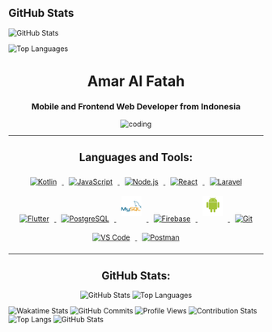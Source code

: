 ## GitHub Stats

![GitHub Stats](https://github-readme-stats.vercel.app/api?username=amaralfatah&show_icons=true&theme=radical)

![Top Languages](https://github-readme-stats.vercel.app/api/top-langs?username=amaralfatah&layout=compact&theme=radical)

<h1 align="center">Amar Al Fatah</h1>
<h3 align="center">Mobile and Frontend Web Developer from Indonesia</h3>

<p align="center">
  <img src="https://media.tenor.com/0Dns0WCL0O4AAAAC/cyber.gif" alt="coding" width="500" height="300">
</p>

---

<h2 align="center">Languages and Tools:</h2>

<p align="center">
  <!-- Languages -->
  <a href="https://kotlinlang.org" target="_blank" rel="noreferrer">
    <img src="https://www.vectorlogo.zone/logos/kotlinlang/kotlinlang-icon.svg" alt="Kotlin" height="40" style="margin: 10px;" />
  </a>
  <a href="https://www.javascript.com" target="_blank" rel="noreferrer">
    <img src="https://upload.wikimedia.org/wikipedia/commons/thumb/6/6a/JavaScript-logo.png/768px-JavaScript-logo.png" alt="JavaScript" height="40" style="margin: 10px;" />
  </a>

  <!-- Frameworks and Libraries -->
  <a href="https://nodejs.org/en" target="_blank" rel="noreferrer">
    <img src="https://seeklogo.com/images/N/nodejs-logo-FBE122E377-seeklogo.com.png" alt="Node.js" height="40" style="margin: 10px;" />
  </a>
  <a href="https://react.dev/" target="_blank" rel="noreferrer">
    <img src="https://upload.wikimedia.org/wikipedia/commons/thumb/a/a7/React-icon.svg/2300px-React-icon.svg.png" alt="React" height="40" style="margin: 10px;" />
  </a>
  <a href="https://laravel.com/" target="_blank" rel="noreferrer">
    <img src="https://upload.wikimedia.org/wikipedia/commons/thumb/9/9a/Laravel.svg/1969px-Laravel.svg.png" alt="Laravel" height="40" style="margin: 10px;" />
  </a>
  <a href="https://flutter.dev/" target="_blank" rel="noreferrer">
    <img src="https://w7.pngwing.com/pngs/537/866/png-transparent-flutter-hd-logo.png" alt="Flutter" height="40" style="margin: 10px;" />
  </a>

  <!-- Databases -->
  <a href="https://www.postgresql.org/" target="_blank" rel="noreferrer">
    <img src="https://upload.wikimedia.org/wikipedia/commons/thumb/2/29/Postgresql_elephant.svg/1200px-Postgresql_elephant.svg.png" alt="PostgreSQL" height="40" style="margin: 10px;" />
  </a>
  <a href="https://www.mysql.com/" target="_blank" rel="noreferrer">
    <img src="https://raw.githubusercontent.com/devicons/devicon/master/icons/mysql/mysql-original-wordmark.svg" alt="MySQL" height="40" style="margin: 10px;" />
  </a>
  <a href="https://firebase.google.com/" target="_blank" rel="noreferrer">
    <img src="https://www.vectorlogo.zone/logos/firebase/firebase-icon.svg" alt="Firebase" height="40" style="margin: 10px;" />
  </a>

  <!-- Tools -->
  <a href="https://developer.android.com" target="_blank" rel="noreferrer">
    <img src="https://raw.githubusercontent.com/devicons/devicon/master/icons/android/android-original-wordmark.svg" alt="Android" height="40" style="margin: 10px;" />
  </a>
  <a href="https://git-scm.com/" target="_blank" rel="noreferrer">
    <img src="https://www.vectorlogo.zone/logos/git-scm/git-scm-icon.svg" alt="Git" height="40" style="margin: 10px;" />
  </a>
  <a href="https://code.visualstudio.com" target="_blank" rel="noreferrer">
    <img src="https://www.svgrepo.com/show/452129/vs-code.svg" alt="VS Code" height="40" style="margin: 10px;" />
  </a>
  <a href="https://www.postman.com/" target="_blank" rel="noreferrer">
    <img src="https://seeklogo.com/images/P/postman-logo-0087CA0D15-seeklogo.com.png" alt="Postman" height="40" style="margin: 10px;" />
  </a>
</p>

---

<h2 align="center">GitHub Stats:</h2>

<p align="center">
  <img src="https://github-readme-stats.vercel.app/api?username=amaralfatah&show_icons=true&theme=radical" alt="GitHub Stats" />
  <img src="https://github-readme-stats.vercel.app/api/top-langs?username=amaralfatah&show_icons=true&locale=en&layout=compact&theme=radical" alt="Top Languages" />

  ![Wakatime Stats](https://github-readme-stats.vercel.app/api/wakatime?username=amaralfatah)
![GitHub Commits](https://github-readme-streak-stats.herokuapp.com/?user=amaralfatah&theme=radical)
![Profile Views](https://komarev.com/ghpvc/?username=amaralfatah&color=blue&style=flat-square)
![Contribution Stats](https://github-contribution-stats.vercel.app/api/?username=amaralfatah)
![Top Langs](https://github-readme-stats.vercel.app/api/top-langs/?username=amaralfatah&langs_count=8&hide=html,css)
![GitHub Stats](https://github-readme-stats.vercel.app/api?username=amaralfatah&show_icons=true&hide=issues,contribs&theme=radical)

</p>
